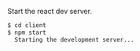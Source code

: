 

Start the react dev server.

```sh
$ cd client
$ npm start
  Starting the development server...
```

